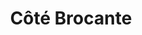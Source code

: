 ---
title: "Côté Brocante"
url: /aire-sur-ladour/cote-brocante-avenue-de-bordeaux/
shop: antiquités
---